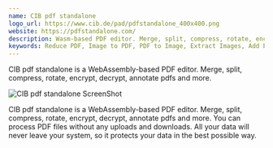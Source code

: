 ```yaml
---
name: CIB pdf standalone
logo_url: https://www.cib.de/pad/pdfstandalone_400x400.png
website: https://pdfstandalone.com/
description: Wasm-based PDF editor. Merge, split, compress, rotate, encrypt, decrypt, annotate and more. 
keywords: Reduce PDF, Image to PDF, PDF to Image, Extract Images, Add Page Numbers, Rotate Pages, Merge PDF, Split PDF, Encrypt PDF, Decrypt PDF
---
```


CIB pdf standalone is a WebAssembly-based PDF editor. Merge, split, compress, rotate, encrypt, decrypt, annotate pdfs and more.

![CIB pdf standalone ScreenShot](https://www.cib.de/pad/pdfstandalone_screenshot.png)

CIB pdf standalone is a WebAssembly-based PDF editor. Merge, split, compress, rotate, encrypt, decrypt, annotate pdfs and more. You can process PDF files without any uploads and downloads. All your data will never leave your system, so it protects your data in the best possible way.


